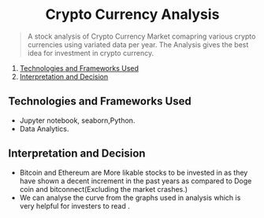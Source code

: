 <h1 align="center">Crypto Currency Analysis</h1>

> A stock analysis of Crypto Currency Market comapring various crypto currencies using variated data per year.
The Analysis gives the best idea for investment in crypto currency.


1. [Technologies and Frameworks Used](#tech)
2. [Interpretation and Decision](#decide)


<a name="tech"></a>
## Technologies and Frameworks Used
- Jupyter notebook, seaborn,Python.
- Data Analytics.


<a name="decide"></a>
## Interpretation and Decision
- Bitcoin and Ethereum are More likable stocks to be invested in as they have shown a decent increment in the past years as compared to Doge coin and bitconnect(Excluding the market crashes.)
- We can analyse the curve from the graphs used in analysis which is very helpful for investers to read .